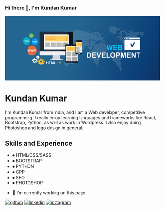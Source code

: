 ### Hi there 👋, I'm Kundan Kumar
![Design and development](https://github.com/Nukealbert/Nukealbert/blob/main/bnr.jpg)


# Kundan Kumar
I'm Kundan Kumar from India, and I am a Web developer, competitive programming. I really enjoy learning languages and frameworks like React, Bootstrap, Python, as well as work in Wordpress. I also enjoy doing Photoshop and logo design in general.


## Skills and Experience
* ⏺ HTML/CSS/SASS
* ⏺ BOOTSTRAP 
* ⏺ PYTHON
* ⏺ CPP
* ⏺ SEO
* ⏺ PHOTOSHOP



- 🔭 I’m currently working on this page. 


[<img src='https://cdn.jsdelivr.net/npm/simple-icons@3.0.1/icons/github.svg' alt='github' height='40'>](https://github.com/Nukealbert)  [<img src='https://cdn.jsdelivr.net/npm/simple-icons@3.0.1/icons/linkedin.svg' alt='linkedin' height='40'>](https://www.linkedin.com/in/kundan-kumar-61484317a/)  [<img src='https://cdn.jsdelivr.net/npm/simple-icons@3.0.1/icons/instagram.svg' alt='instagram' height='40'>](https://www.instagram.com/_k_rathore___/)  

